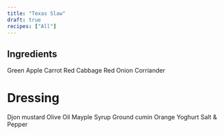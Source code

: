 ```yaml
---
title: "Texas Slaw"
draft: true
recipes: ["All"]
---
```


## Ingredients

Green Apple
Carrot
Red Cabbage
Red Onion
Corriander

# Dressing
Djon mustard
Olive Oil
Mayple Syrup
Ground cumin
Orange
Yoghurt
Salt & Pepper